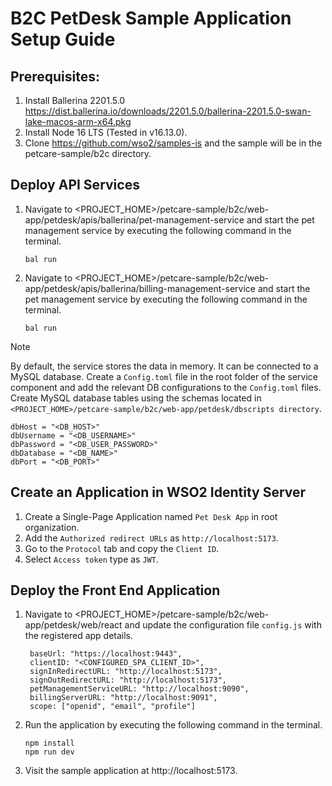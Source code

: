 # B2C PetDesk Sample Application Setup Guide

## Prerequisites:
1. Install Ballerina 2201.5.0 https://dist.ballerina.io/downloads/2201.5.0/ballerina-2201.5.0-swan-lake-macos-arm-x64.pkg
2. Install Node 16 LTS (Tested in v16.13.0).
3. Clone https://github.com/wso2/samples-is and the sample will be in the petcare-sample/b2c directory.

## Deploy API Services
1. Navigate to <PROJECT_HOME>/petcare-sample/b2c/web-app/petdesk/apis/ballerina/pet-management-service and start the 
   pet management service by executing the following command in the terminal.
    ```
    bal run
    ```
2. Navigate to <PROJECT_HOME>/petcare-sample/b2c/web-app/petdesk/apis/ballerina/billing-management-service and start the 
   pet management service by executing the following command in the terminal.
    ```
    bal run
    ```
    
    
> [!NOTE]
> By default, the service stores the data in memory. It can be connected to a MySQL database. Create a `Config.toml` file in the root folder of the service component and add the relevant DB configurations to the `Config.toml` files. Create MySQL database tables using the schemas located in `<PROJECT_HOME>/petcare-sample/b2c/web-app/petdesk/dbscripts directory`.

```
dbHost = "<DB_HOST>" 
dbUsername = "<DB_USERNAME>" 
dbPassword = "<DB_USER_PASSWORD>" 
dbDatabase = "<DB_NAME>" 
dbPort = "<DB_PORT>"
```

## Create an Application in WSO2 Identity Server
1. Create a Single-Page Application named `Pet Desk App` in root organization.
2. Add the `Authorized redirect URLs` as `http://localhost:5173`.
3. Go to the `Protocol` tab and copy the `Client ID`.
4. Select `Access token` type as `JWT`.

## Deploy the Front End Application
1. Navigate to <PROJECT_HOME>/petcare-sample/b2c/web-app/petdesk/web/react and update the configuration file 
   `config.js` with the registered app details.
   
   ```
    baseUrl: "https://localhost:9443",
    clientID: "<CONFIGURED_SPA_CLIENT_ID>",
    signInRedirectURL: "http://localhost:5173",
    signOutRedirectURL: "http://localhost:5173",
    petManagementServiceURL: "http://localhost:9090",
    billingServerURL: "http://localhost:9091",
    scope: ["openid", "email", "profile"]
   ```
2. Run the application by executing the following command in the terminal.
    ```
    npm install
    npm run dev
    ```
3. Visit the sample application at http://localhost:5173. 